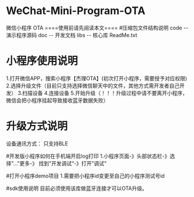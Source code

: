 # WeChat-Mini-Program-OTA
微信小程序 OTA
====使用前请先阅读本文====
#压缩包文件结构说明
  code -- 演示程序源码
  doc -- 开发文档
  libs -- 核心库
  ReadMe.txt
  
  
 # 小程序使用说明
 1.打开微信APP，搜索小程序【杰理OTA】(初次打开小程序，需要授予对应权限)
 2.选择升级文件（目前只支持选择微信聊天中的文件，其他方式需开发者自己开发）
 3.扫描设备
 4.连接设备
 5.开始升级（！！！升级过程中请不要离开小程序，微信会把小程序挂起导致接收蓝牙数据失败）

 
 # 升级方式说明
 
 设备通讯方式： 只支持BLE 
 
 #开发版小程序如何在手机端开启log打印
 1.小程序页面-》头部状态栏-》选择"..."更多-》 找到”开发调试“-》打开”调试“
 
 
 #打开小程序demo项目
 1.需要把小程序id变更至自己的小程序测试号id
 
 #sdk使用说明
 目前必须使用该库做蓝牙连接才可以OTA升级。
 
